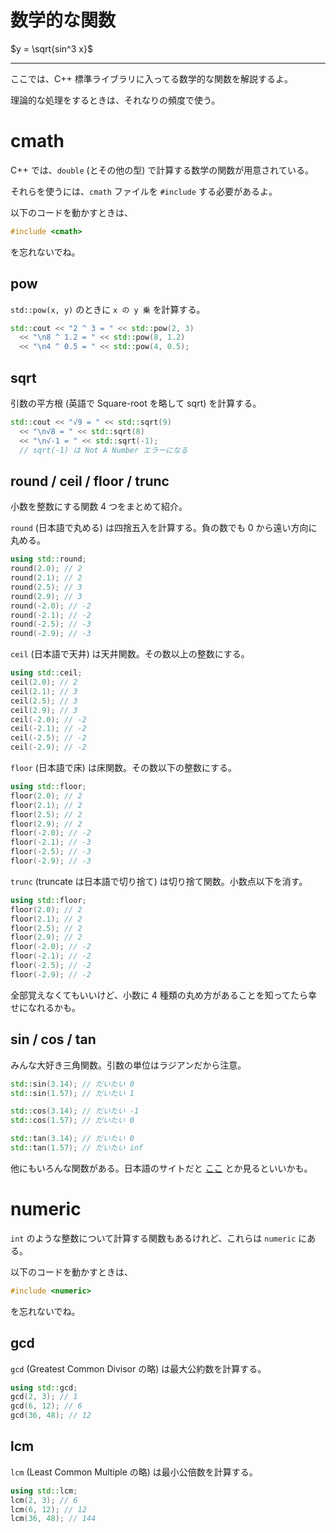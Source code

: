 # 数学的な関数

$y = \sqrt{sin^3 x}$

---

ここでは、C++ 標準ライブラリに入ってる数学的な関数を解説するよ。

理論的な処理をするときは、それなりの頻度で使う。


# cmath

C++ では、`double` (とその他の型) で計算する数学の関数が用意されている。

それらを使うには、`cmath` ファイルを `#include` する必要があるよ。

以下のコードを動かすときは、

```cpp
#include <cmath>
```

を忘れないでね。


## pow

`std::pow(x, y)` のときに `x の y 乗` を計算する。

```cpp
std::cout << "2 ^ 3 = " << std::pow(2, 3)
  << "\n8 ^ 1.2 = " << std::pow(8, 1.2)
  << "\n4 ^ 0.5 = " << std::pow(4, 0.5);
```


## sqrt

引数の平方根 (英語で Square-root を略して sqrt) を計算する。

```cpp
std::cout << "√9 = " << std::sqrt(9)
  << "\n√8 = " << std::sqrt(8)
  << "\n√-1 = " << std::sqrt(-1);
  // sqrt(-1) は Not A Number エラーになる
```


## round / ceil / floor / trunc

小数を整数にする関数 4 つをまとめて紹介。

`round` (日本語で丸める) は四捨五入を計算する。負の数でも 0 から遠い方向に丸める。

```cpp
using std::round;
round(2.0); // 2
round(2.1); // 2
round(2.5); // 3
round(2.9); // 3
round(-2.0); // -2
round(-2.1); // -2
round(-2.5); // -3
round(-2.9); // -3
```

`ceil` (日本語で天井) は天井関数。その数以上の整数にする。

```cpp
using std::ceil;
ceil(2.0); // 2
ceil(2.1); // 3
ceil(2.5); // 3
ceil(2.9); // 3
ceil(-2.0); // -2
ceil(-2.1); // -2
ceil(-2.5); // -2
ceil(-2.9); // -2
```

`floor` (日本語で床) は床関数。その数以下の整数にする。

```cpp
using std::floor;
floor(2.0); // 2
floor(2.1); // 2
floor(2.5); // 2
floor(2.9); // 2
floor(-2.0); // -2
floor(-2.1); // -3
floor(-2.5); // -3
floor(-2.9); // -3
```

`trunc` (truncate は日本語で切り捨て) は切り捨て関数。小数点以下を消す。

```cpp
using std::floor;
floor(2.0); // 2
floor(2.1); // 2
floor(2.5); // 2
floor(2.9); // 2
floor(-2.0); // -2
floor(-2.1); // -2
floor(-2.5); // -2
floor(-2.9); // -2
```

全部覚えなくてもいいけど、小数に 4 種類の丸め方があることを知ってたら幸せになれるかも。


## sin / cos / tan

みんな大好き三角関数。引数の単位はラジアンだから注意。

```cpp
std::sin(3.14); // だいたい 0
std::sin(1.57); // だいたい 1

std::cos(3.14); // だいたい -1
std::cos(1.57); // だいたい 0

std::tan(3.14); // だいたい 0
std::tan(1.57); // だいたい inf
```

他にもいろんな関数がある。日本語のサイトだと [ここ](https://cpprefjp.github.io/reference/cmath.html#trigonometric-functions) とか見るといいかも。


# numeric

`int` のような整数について計算する関数もあるけれど、これらは `numeric` にある。

以下のコードを動かすときは、

```cpp
#include <numeric>
```

を忘れないでね。


## gcd

`gcd` (Greatest Common Divisor の略) は最大公約数を計算する。

```cpp
using std::gcd;
gcd(2, 3); // 1
gcd(6, 12); // 6
gcd(36, 48); // 12
```

## lcm

`lcm` (Least Common Multiple の略) は最小公倍数を計算する。

```cpp
using std::lcm;
lcm(2, 3); // 6
lcm(6, 12); // 12
lcm(36, 48); // 144
```
